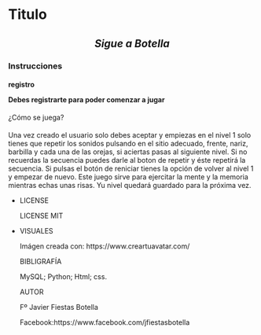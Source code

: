 <!DOCTYPE html>
<html lang="en">
<head>
    <meta charset="UTF-8">
    <meta http-equiv="X-UA-Compatible" content="IE=edge">
    <meta name="viewport" content="width=device-width, initial-scale=1.0">
    <title>Sigue a Botella</title>
    <link rel="stylesheet" href="css/estilo.css">
</head>
<body>
    <b></b>
    <h1 name="titulo1"><b>Titulo</b></h1>   
    <h2 name="titulo2" align="center"><i>Sigue a Botella</i></h2>
    <div id="container">
        <h3 name="titulo3">Instrucciones</h3>
        <h4 name="titulo4">registro <p>Debes registrarte para poder comenzar a jugar</p></h4>¿Cómo se juega?
        <h4></h4>
        <p name="escritura"<font color="blue">Una vez creado el usuario solo debes aceptar 
            y empiezas en el nivel 1 solo tienes que repetir los sonidos pulsando en el sitio adecuado, frente, 
            nariz, barbilla y cada una de las orejas, si aciertas pasas al siguiente nivel. Si no recuerdas la 
            secuencia puedes darle al boton de repetir y éste repetirá la secuencia.
            Si pulsas el botón de reniciar tienes la opción de volver al nivel 1 y empezar de nuevo.
            Este juego sirve para ejercitar la mente y la memoria mientras echas unas risas.
            Yu nivel quedará guardado para la próxima vez.
        </p></font>
    </div>
     <div><ul>
        <li <font color="red">LICENSE
            <p>LICENSE MIT</p>
        </li></font>
        <li <font color="red">VISUALES
            <p>Imágen creada con: https://www.creartuavatar.com/</p>
        </li></font>
        <li<font color="red">BIBLIGRAFÍA</font>
            <p>MySQL; Python; Html; css.
            </p>
        </li></font>
        <li<font color="red">AUTOR
            <p>Fº Javier Fiestas Botella</p>
    <p>Facebook:https://www.facebook.com/jfiestasbotella</p>
        </li></font>
    </ul></div>
    
</body>
</html>
